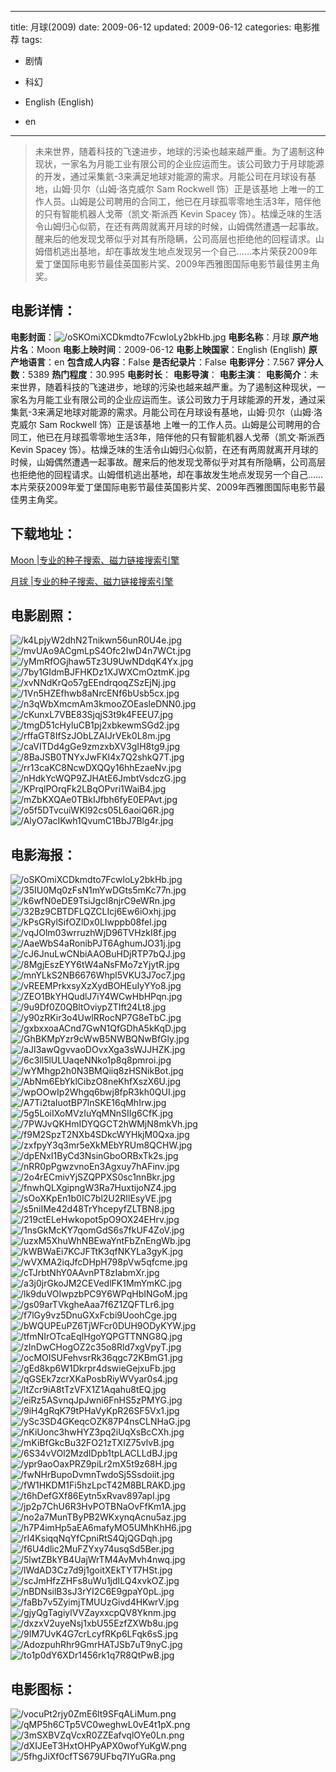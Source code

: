 
---
title: 月球(2009)
date: 2009-06-12
updated: 2009-06-12
categories: 电影推荐
tags:
- 剧情
- 科幻

- English (English)
- en
---


> 未来世界，随着科技的飞速进步，地球的污染也越来越严重。为了遏制这种现状，一家名为月能工业有限公司的企业应运而生。该公司致力于月球能源的开发，通过采集氦-3来满足地球对能源的需求。月能公司在月球设有基地，山姆·贝尔（山姆·洛克威尔 Sam Rockwell 饰）正是该基地 上唯一的工作人员。山姆是公司聘用的合同工，他已在月球孤零零地生活3年，陪伴他的只有智能机器人戈蒂（凯文·斯派西 Kevin Spacey 饰）。枯燥乏味的生活令山姆归心似箭，在还有两周就离开月球的时候，山姆偶然遭遇一起事故。醒来后的他发现戈蒂似乎对其有所隐瞒，公司高层也拒绝他的回程请求。山姆借机逃出基地，却在事故发生地点发现另一个自己……本片荣获2009年爱丁堡国际电影节最佳英国影片奖、2009年西雅图国际电影节最佳男主角奖。

## **电影详情**：

**电影封面**：<img src="https://image.tmdb.org/t/p/w200/oSKOmiXCDkmdto7FcwloLy2bkHb.jpg" alt="/oSKOmiXCDkmdto7FcwloLy2bkHb.jpg" title="/oSKOmiXCDkmdto7FcwloLy2bkHb.jpg">
**电影名称**：月球
**原产地片名**：Moon
**电影上映时间**：2009-06-12
**电影上映国家**：English (English)
**原产地语言**：en
**包含成人内容**：False
**是否纪录片**：False
**电影评分**：7.567
**评分人数**：5389
**热门程度**：30.995
**电影时长**：
**电影导演**：
**电影主演**：
**电影简介**：未来世界，随着科技的飞速进步，地球的污染也越来越严重。为了遏制这种现状，一家名为月能工业有限公司的企业应运而生。该公司致力于月球能源的开发，通过采集氦-3来满足地球对能源的需求。月能公司在月球设有基地，山姆·贝尔（山姆·洛克威尔 Sam Rockwell 饰）正是该基地 上唯一的工作人员。山姆是公司聘用的合同工，他已在月球孤零零地生活3年，陪伴他的只有智能机器人戈蒂（凯文·斯派西 Kevin Spacey 饰）。枯燥乏味的生活令山姆归心似箭，在还有两周就离开月球的时候，山姆偶然遭遇一起事故。醒来后的他发现戈蒂似乎对其有所隐瞒，公司高层也拒绝他的回程请求。山姆借机逃出基地，却在事故发生地点发现另一个自己……本片荣获2009年爱丁堡国际电影节最佳英国影片奖、2009年西雅图国际电影节最佳男主角奖。

## **下载地址**：
[Moon |专业的种子搜索、磁力链接搜索引擎](https://movie.amd794.com:2083/?search=Moon&ordering=&mode=match_phrase&page_size=10&page=1)

[月球 |专业的种子搜索、磁力链接搜索引擎](https://movie.amd794.com:2083/?search=%E6%9C%88%E7%90%83&ordering=&mode=match_phrase&page_size=10&page=1)
 

## **电影剧照**：
<img src="https://image.tmdb.org/t/p/original/k4LpjyW2dhN2Tnikwn56unR0U4e.jpg" alt="/k4LpjyW2dhN2Tnikwn56unR0U4e.jpg" title="/k4LpjyW2dhN2Tnikwn56unR0U4e.jpg"><img src="https://image.tmdb.org/t/p/original/mvUAo9ACgmLpS4Ofc2IwD4n7WCt.jpg" alt="/mvUAo9ACgmLpS4Ofc2IwD4n7WCt.jpg" title="/mvUAo9ACgmLpS4Ofc2IwD4n7WCt.jpg"><img src="https://image.tmdb.org/t/p/original/yMmRfOGjhaw5Tz3U9UwNDdqK4Yx.jpg" alt="/yMmRfOGjhaw5Tz3U9UwNDdqK4Yx.jpg" title="/yMmRfOGjhaw5Tz3U9UwNDdqK4Yx.jpg"><img src="https://image.tmdb.org/t/p/original/7by1GIdmBJFHKDz1XJWXCmOztmK.jpg" alt="/7by1GIdmBJFHKDz1XJWXCmOztmK.jpg" title="/7by1GIdmBJFHKDz1XJWXCmOztmK.jpg"><img src="https://image.tmdb.org/t/p/original/xvNNdKrQo57gEEndrqoqZSzEjNj.jpg" alt="/xvNNdKrQo57gEEndrqoqZSzEjNj.jpg" title="/xvNNdKrQo57gEEndrqoqZSzEjNj.jpg"><img src="https://image.tmdb.org/t/p/original/1Vn5HZEfhwb8aNrcENf6bUsb5cx.jpg" alt="/1Vn5HZEfhwb8aNrcENf6bUsb5cx.jpg" title="/1Vn5HZEfhwb8aNrcENf6bUsb5cx.jpg"><img src="https://image.tmdb.org/t/p/original/n3qWbXmcmAm3kmooZOEasleDNN0.jpg" alt="/n3qWbXmcmAm3kmooZOEasleDNN0.jpg" title="/n3qWbXmcmAm3kmooZOEasleDNN0.jpg"><img src="https://image.tmdb.org/t/p/original/cKunxL7VBE83SjqjS3t9k4FEEU7.jpg" alt="/cKunxL7VBE83SjqjS3t9k4FEEU7.jpg" title="/cKunxL7VBE83SjqjS3t9k4FEEU7.jpg"><img src="https://image.tmdb.org/t/p/original/tmgD51cHyluCB1pj2xbkewmSGd2.jpg" alt="/tmgD51cHyluCB1pj2xbkewmSGd2.jpg" title="/tmgD51cHyluCB1pj2xbkewmSGd2.jpg"><img src="https://image.tmdb.org/t/p/original/rffaGT8IfSzJObLZAIJrVEk0L8m.jpg" alt="/rffaGT8IfSzJObLZAIJrVEk0L8m.jpg" title="/rffaGT8IfSzJObLZAIJrVEk0L8m.jpg"><img src="https://image.tmdb.org/t/p/original/caVITDd4gGe9zmzxbXV3gIH8tg9.jpg" alt="/caVITDd4gGe9zmzxbXV3gIH8tg9.jpg" title="/caVITDd4gGe9zmzxbXV3gIH8tg9.jpg"><img src="https://image.tmdb.org/t/p/original/8BaJSB0TNYxJwFKI4x7Q2shkQ7T.jpg" alt="/8BaJSB0TNYxJwFKI4x7Q2shkQ7T.jpg" title="/8BaJSB0TNYxJwFKI4x7Q2shkQ7T.jpg"><img src="https://image.tmdb.org/t/p/original/rr13caKC8NcwDXQQy16hhEzaeNv.jpg" alt="/rr13caKC8NcwDXQQy16hhEzaeNv.jpg" title="/rr13caKC8NcwDXQQy16hhEzaeNv.jpg"><img src="https://image.tmdb.org/t/p/original/nHdkYcWQP9ZJHAtE6JmbtVsdczG.jpg" alt="/nHdkYcWQP9ZJHAtE6JmbtVsdczG.jpg" title="/nHdkYcWQP9ZJHAtE6JmbtVsdczG.jpg"><img src="https://image.tmdb.org/t/p/original/KPrqlPOrqFk2LBqOPvri1WaiB4.jpg" alt="/KPrqlPOrqFk2LBqOPvri1WaiB4.jpg" title="/KPrqlPOrqFk2LBqOPvri1WaiB4.jpg"><img src="https://image.tmdb.org/t/p/original/mZbKXQAe0TBkIJfbh6fyE0EPAvt.jpg" alt="/mZbKXQAe0TBkIJfbh6fyE0EPAvt.jpg" title="/mZbKXQAe0TBkIJfbh6fyE0EPAvt.jpg"><img src="https://image.tmdb.org/t/p/original/o5f5DTvcuiWKl92cs05L6aoiQ6R.jpg" alt="/o5f5DTvcuiWKl92cs05L6aoiQ6R.jpg" title="/o5f5DTvcuiWKl92cs05L6aoiQ6R.jpg"><img src="https://image.tmdb.org/t/p/original/AlyO7acIKwh1QvumC1BbJ7Blg4r.jpg" alt="/AlyO7acIKwh1QvumC1BbJ7Blg4r.jpg" title="/AlyO7acIKwh1QvumC1BbJ7Blg4r.jpg">

## **电影海报**：
<img src="https://image.tmdb.org/t/p/original/oSKOmiXCDkmdto7FcwloLy2bkHb.jpg" alt="/oSKOmiXCDkmdto7FcwloLy2bkHb.jpg" title="/oSKOmiXCDkmdto7FcwloLy2bkHb.jpg"><img src="https://image.tmdb.org/t/p/original/35IU0Mq0zFsN1mYwDGts5mKc77n.jpg" alt="/35IU0Mq0zFsN1mYwDGts5mKc77n.jpg" title="/35IU0Mq0zFsN1mYwDGts5mKc77n.jpg"><img src="https://image.tmdb.org/t/p/original/k6wfN0eDE9TsiJgcI8njrC9eWRn.jpg" alt="/k6wfN0eDE9TsiJgcI8njrC9eWRn.jpg" title="/k6wfN0eDE9TsiJgcI8njrC9eWRn.jpg"><img src="https://image.tmdb.org/t/p/original/32Bz9CBTDFLQZCLIcj6Ew6iOxhj.jpg" alt="/32Bz9CBTDFLQZCLIcj6Ew6iOxhj.jpg" title="/32Bz9CBTDFLQZCLIcj6Ew6iOxhj.jpg"><img src="https://image.tmdb.org/t/p/original/kPsGRylSifOZlDx0LIwppb08fel.jpg" alt="/kPsGRylSifOZlDx0LIwppb08fel.jpg" title="/kPsGRylSifOZlDx0LIwppb08fel.jpg"><img src="https://image.tmdb.org/t/p/original/vqJOlm03wrruzhWjD96TVHzkI8f.jpg" alt="/vqJOlm03wrruzhWjD96TVHzkI8f.jpg" title="/vqJOlm03wrruzhWjD96TVHzkI8f.jpg"><img src="https://image.tmdb.org/t/p/original/AaeWbS4aRonibPJT6AghumJO31j.jpg" alt="/AaeWbS4aRonibPJT6AghumJO31j.jpg" title="/AaeWbS4aRonibPJT6AghumJO31j.jpg"><img src="https://image.tmdb.org/t/p/original/cJ6JnuLwCNbiAAOBuHDjRTP7bQJ.jpg" alt="/cJ6JnuLwCNbiAAOBuHDjRTP7bQJ.jpg" title="/cJ6JnuLwCNbiAAOBuHDjRTP7bQJ.jpg"><img src="https://image.tmdb.org/t/p/original/8MgjEszEYY6tW4aNsFMo7zYjytR.jpg" alt="/8MgjEszEYY6tW4aNsFMo7zYjytR.jpg" title="/8MgjEszEYY6tW4aNsFMo7zYjytR.jpg"><img src="https://image.tmdb.org/t/p/original/mnYLkS2NB6676Whpl5VKU3J7oc7.jpg" alt="/mnYLkS2NB6676Whpl5VKU3J7oc7.jpg" title="/mnYLkS2NB6676Whpl5VKU3J7oc7.jpg"><img src="https://image.tmdb.org/t/p/original/vREEMPrkxsyXzXydBOHEuIyYYo8.jpg" alt="/vREEMPrkxsyXzXydBOHEuIyYYo8.jpg" title="/vREEMPrkxsyXzXydBOHEuIyYYo8.jpg"><img src="https://image.tmdb.org/t/p/original/ZEO1BkYHQudlJ7iY4WCwHbHPqn.jpg" alt="/ZEO1BkYHQudlJ7iY4WCwHbHPqn.jpg" title="/ZEO1BkYHQudlJ7iY4WCwHbHPqn.jpg"><img src="https://image.tmdb.org/t/p/original/9u9Df0Z0QBltOviypZTIft24Lt8.jpg" alt="/9u9Df0Z0QBltOviypZTIft24Lt8.jpg" title="/9u9Df0Z0QBltOviypZTIft24Lt8.jpg"><img src="https://image.tmdb.org/t/p/original/y90zRKir3o4UwlRRocNP7G8eTbC.jpg" alt="/y90zRKir3o4UwlRRocNP7G8eTbC.jpg" title="/y90zRKir3o4UwlRRocNP7G8eTbC.jpg"><img src="https://image.tmdb.org/t/p/original/gxbxxoaACnd7GwN1QfGDhA5kKqD.jpg" alt="/gxbxxoaACnd7GwN1QfGDhA5kKqD.jpg" title="/gxbxxoaACnd7GwN1QfGDhA5kKqD.jpg"><img src="https://image.tmdb.org/t/p/original/GhBKMpYzr9cWwB5NWBQNwBfGly.jpg" alt="/GhBKMpYzr9cWwB5NWBQNwBfGly.jpg" title="/GhBKMpYzr9cWwB5NWBQNwBfGly.jpg"><img src="https://image.tmdb.org/t/p/original/aJI3awQgvvaoDOvxXga3sWJJHZK.jpg" alt="/aJI3awQgvvaoDOvxXga3sWJJHZK.jpg" title="/aJI3awQgvvaoDOvxXga3sWJJHZK.jpg"><img src="https://image.tmdb.org/t/p/original/6c3ll5lULUaqeNNko1p8q8pmroi.jpg" alt="/6c3ll5lULUaqeNNko1p8q8pmroi.jpg" title="/6c3ll5lULUaqeNNko1p8q8pmroi.jpg"><img src="https://image.tmdb.org/t/p/original/wYMhgp2h0N3BMQiiq8zHSNikBot.jpg" alt="/wYMhgp2h0N3BMQiiq8zHSNikBot.jpg" title="/wYMhgp2h0N3BMQiiq8zHSNikBot.jpg"><img src="https://image.tmdb.org/t/p/original/AbNm6EbYklCibzO8neKhfXszX6U.jpg" alt="/AbNm6EbYklCibzO8neKhfXszX6U.jpg" title="/AbNm6EbYklCibzO8neKhfXszX6U.jpg"><img src="https://image.tmdb.org/t/p/original/wpOOwIp2Whgq6bwj8fpR3kh0QUI.jpg" alt="/wpOOwIp2Whgq6bwj8fpR3kh0QUI.jpg" title="/wpOOwIp2Whgq6bwj8fpR3kh0QUI.jpg"><img src="https://image.tmdb.org/t/p/original/A7Ti2taIuotBP7lnSKE16qMhIrw.jpg" alt="/A7Ti2taIuotBP7lnSKE16qMhIrw.jpg" title="/A7Ti2taIuotBP7lnSKE16qMhIrw.jpg"><img src="https://image.tmdb.org/t/p/original/5g5LoiIXoMVzIuYqMNnSIIg6CfK.jpg" alt="/5g5LoiIXoMVzIuYqMNnSIIg6CfK.jpg" title="/5g5LoiIXoMVzIuYqMNnSIIg6CfK.jpg"><img src="https://image.tmdb.org/t/p/original/7PWJvQKHmIDYQGCT2hWMjN8mkVh.jpg" alt="/7PWJvQKHmIDYQGCT2hWMjN8mkVh.jpg" title="/7PWJvQKHmIDYQGCT2hWMjN8mkVh.jpg"><img src="https://image.tmdb.org/t/p/original/f9M2SpzT2NXb4SDkcWYHkjM0Qxa.jpg" alt="/f9M2SpzT2NXb4SDkcWYHkjM0Qxa.jpg" title="/f9M2SpzT2NXb4SDkcWYHkjM0Qxa.jpg"><img src="https://image.tmdb.org/t/p/original/zxfpyY3q3mr5eXkMEbYRUm8QCHW.jpg" alt="/zxfpyY3q3mr5eXkMEbYRUm8QCHW.jpg" title="/zxfpyY3q3mr5eXkMEbYRUm8QCHW.jpg"><img src="https://image.tmdb.org/t/p/original/dpENxI1ByCd3NsinGboORBxTk2s.jpg" alt="/dpENxI1ByCd3NsinGboORBxTk2s.jpg" title="/dpENxI1ByCd3NsinGboORBxTk2s.jpg"><img src="https://image.tmdb.org/t/p/original/nRR0pPgwzvnoEn3Agxuy7hAFinv.jpg" alt="/nRR0pPgwzvnoEn3Agxuy7hAFinv.jpg" title="/nRR0pPgwzvnoEn3Agxuy7hAFinv.jpg"><img src="https://image.tmdb.org/t/p/original/2o4rECmivYjSZQPPXS0sc1nnBkr.jpg" alt="/2o4rECmivYjSZQPPXS0sc1nnBkr.jpg" title="/2o4rECmivYjSZQPPXS0sc1nnBkr.jpg"><img src="https://image.tmdb.org/t/p/original/fnwhQLXgipngW3Ra7HuxtijoNZ4.jpg" alt="/fnwhQLXgipngW3Ra7HuxtijoNZ4.jpg" title="/fnwhQLXgipngW3Ra7HuxtijoNZ4.jpg"><img src="https://image.tmdb.org/t/p/original/sOoXKpEn1b0IC7bl2U2RIlEsyVE.jpg" alt="/sOoXKpEn1b0IC7bl2U2RIlEsyVE.jpg" title="/sOoXKpEn1b0IC7bl2U2RIlEsyVE.jpg"><img src="https://image.tmdb.org/t/p/original/s5niIMe42d48TrYhcepyfZLTBN8.jpg" alt="/s5niIMe42d48TrYhcepyfZLTBN8.jpg" title="/s5niIMe42d48TrYhcepyfZLTBN8.jpg"><img src="https://image.tmdb.org/t/p/original/219ctELeHwkopot5pO9OX24EHrv.jpg" alt="/219ctELeHwkopot5pO9OX24EHrv.jpg" title="/219ctELeHwkopot5pO9OX24EHrv.jpg"><img src="https://image.tmdb.org/t/p/original/1nsGkMcKY7qomGdS6s7fkUF4ZoV.jpg" alt="/1nsGkMcKY7qomGdS6s7fkUF4ZoV.jpg" title="/1nsGkMcKY7qomGdS6s7fkUF4ZoV.jpg"><img src="https://image.tmdb.org/t/p/original/uzxM5XhuWhNBEwaYntFbZnEngWb.jpg" alt="/uzxM5XhuWhNBEwaYntFbZnEngWb.jpg" title="/uzxM5XhuWhNBEwaYntFbZnEngWb.jpg"><img src="https://image.tmdb.org/t/p/original/kWBWaEi7KCJFTtK3qfNKYLa3gyK.jpg" alt="/kWBWaEi7KCJFTtK3qfNKYLa3gyK.jpg" title="/kWBWaEi7KCJFTtK3qfNKYLa3gyK.jpg"><img src="https://image.tmdb.org/t/p/original/wVXMA2iqJfcDHpH798pVw5qfcme.jpg" alt="/wVXMA2iqJfcDHpH798pVw5qfcme.jpg" title="/wVXMA2iqJfcDHpH798pVw5qfcme.jpg"><img src="https://image.tmdb.org/t/p/original/cTJrbtNhY0AAvnPT8zIabmXr.jpg" alt="/cTJrbtNhY0AAvnPT8zIabmXr.jpg" title="/cTJrbtNhY0AAvnPT8zIabmXr.jpg"><img src="https://image.tmdb.org/t/p/original/a3j0jrGkoJM2CEVedlFK1MmYmKC.jpg" alt="/a3j0jrGkoJM2CEVedlFK1MmYmKC.jpg" title="/a3j0jrGkoJM2CEVedlFK1MmYmKC.jpg"><img src="https://image.tmdb.org/t/p/original/lk9duVOIwpzbPC9Y6WPqHbINGoM.jpg" alt="/lk9duVOIwpzbPC9Y6WPqHbINGoM.jpg" title="/lk9duVOIwpzbPC9Y6WPqHbINGoM.jpg"><img src="https://image.tmdb.org/t/p/original/gs09arTVkgheAaa7f6Z1ZQFTLr6.jpg" alt="/gs09arTVkgheAaa7f6Z1ZQFTLr6.jpg" title="/gs09arTVkgheAaa7f6Z1ZQFTLr6.jpg"><img src="https://image.tmdb.org/t/p/original/f7lGy9vz5DnuGXxFcbi9UoohCge.jpg" alt="/f7lGy9vz5DnuGXxFcbi9UoohCge.jpg" title="/f7lGy9vz5DnuGXxFcbi9UoohCge.jpg"><img src="https://image.tmdb.org/t/p/original/bWQUPEuPZ6TjWFcr0DUH9ODyKYW.jpg" alt="/bWQUPEuPZ6TjWFcr0DUH9ODyKYW.jpg" title="/bWQUPEuPZ6TjWFcr0DUH9ODyKYW.jpg"><img src="https://image.tmdb.org/t/p/original/tfmNIrOTcaEqIHgoYQPGTTNNG8Q.jpg" alt="/tfmNIrOTcaEqIHgoYQPGTTNNG8Q.jpg" title="/tfmNIrOTcaEqIHgoYQPGTTNNG8Q.jpg"><img src="https://image.tmdb.org/t/p/original/zInDwCHogOZ2c35o8Rld7xgVpyT.jpg" alt="/zInDwCHogOZ2c35o8Rld7xgVpyT.jpg" title="/zInDwCHogOZ2c35o8Rld7xgVpyT.jpg"><img src="https://image.tmdb.org/t/p/original/ocMOISUFehvsrRk36qgc72KBmG1.jpg" alt="/ocMOISUFehvsrRk36qgc72KBmG1.jpg" title="/ocMOISUFehvsrRk36qgc72KBmG1.jpg"><img src="https://image.tmdb.org/t/p/original/gEd8kp6W1Dkrpr4dswieGejxuFb.jpg" alt="/gEd8kp6W1Dkrpr4dswieGejxuFb.jpg" title="/gEd8kp6W1Dkrpr4dswieGejxuFb.jpg"><img src="https://image.tmdb.org/t/p/original/qGSEk7zcrXKaPosbRiyWVyar0s4.jpg" alt="/qGSEk7zcrXKaPosbRiyWVyar0s4.jpg" title="/qGSEk7zcrXKaPosbRiyWVyar0s4.jpg"><img src="https://image.tmdb.org/t/p/original/ltZcr9iA8tTzVFX1Z1Aqahu8tEQ.jpg" alt="/ltZcr9iA8tTzVFX1Z1Aqahu8tEQ.jpg" title="/ltZcr9iA8tTzVFX1Z1Aqahu8tEQ.jpg"><img src="https://image.tmdb.org/t/p/original/eiRz5ASvnqJpJwni6FnHS5zPMYG.jpg" alt="/eiRz5ASvnqJpJwni6FnHS5zPMYG.jpg" title="/eiRz5ASvnqJpJwni6FnHS5zPMYG.jpg"><img src="https://image.tmdb.org/t/p/original/9iH4gRqK79tPHaVyKpR26SF5Vx1.jpg" alt="/9iH4gRqK79tPHaVyKpR26SF5Vx1.jpg" title="/9iH4gRqK79tPHaVyKpR26SF5Vx1.jpg"><img src="https://image.tmdb.org/t/p/original/ySc3SD4GKeqcOZK87P4nsCLNHaG.jpg" alt="/ySc3SD4GKeqcOZK87P4nsCLNHaG.jpg" title="/ySc3SD4GKeqcOZK87P4nsCLNHaG.jpg"><img src="https://image.tmdb.org/t/p/original/nKiUonc3hwHYZ3pq2iUqXsBcCXh.jpg" alt="/nKiUonc3hwHYZ3pq2iUqXsBcCXh.jpg" title="/nKiUonc3hwHYZ3pq2iUqXsBcCXh.jpg"><img src="https://image.tmdb.org/t/p/original/mKiBfGkcBu32FO21zTXIZ75vlvB.jpg" alt="/mKiBfGkcBu32FO21zTXIZ75vlvB.jpg" title="/mKiBfGkcBu32FO21zTXIZ75vlvB.jpg"><img src="https://image.tmdb.org/t/p/original/6S34vVOl2MzdIDpb1tpLACLLdBJ.jpg" alt="/6S34vVOl2MzdIDpb1tpLACLLdBJ.jpg" title="/6S34vVOl2MzdIDpb1tpLACLLdBJ.jpg"><img src="https://image.tmdb.org/t/p/original/ypr9aoOaxPRZ9piLr2mX5t9z68H.jpg" alt="/ypr9aoOaxPRZ9piLr2mX5t9z68H.jpg" title="/ypr9aoOaxPRZ9piLr2mX5t9z68H.jpg"><img src="https://image.tmdb.org/t/p/original/fwNHrBupoDvmnTwdoSj5Ssdoiit.jpg" alt="/fwNHrBupoDvmnTwdoSj5Ssdoiit.jpg" title="/fwNHrBupoDvmnTwdoSj5Ssdoiit.jpg"><img src="https://image.tmdb.org/t/p/original/fW1HKDM1Fi5hzLpcT42M8BLRAKD.jpg" alt="/fW1HKDM1Fi5hzLpcT42M8BLRAKD.jpg" title="/fW1HKDM1Fi5hzLpcT42M8BLRAKD.jpg"><img src="https://image.tmdb.org/t/p/original/t6hDefGXf86Eytn5xRvav897apI.jpg" alt="/t6hDefGXf86Eytn5xRvav897apI.jpg" title="/t6hDefGXf86Eytn5xRvav897apI.jpg"><img src="https://image.tmdb.org/t/p/original/jp2p7ChU6R3HvPOTBNaOvFfKm1A.jpg" alt="/jp2p7ChU6R3HvPOTBNaOvFfKm1A.jpg" title="/jp2p7ChU6R3HvPOTBNaOvFfKm1A.jpg"><img src="https://image.tmdb.org/t/p/original/no2a7MunTByPB2WKxynqAcnu5az.jpg" alt="/no2a7MunTByPB2WKxynqAcnu5az.jpg" title="/no2a7MunTByPB2WKxynqAcnu5az.jpg"><img src="https://image.tmdb.org/t/p/original/h7P4imHp5aEA6mafyMO5UMhKhH6.jpg" alt="/h7P4imHp5aEA6mafyMO5UMhKhH6.jpg" title="/h7P4imHp5aEA6mafyMO5UMhKhH6.jpg"><img src="https://image.tmdb.org/t/p/original/rI4KsiqqNqYfCpniRtS4QjQGDqh.jpg" alt="/rI4KsiqqNqYfCpniRtS4QjQGDqh.jpg" title="/rI4KsiqqNqYfCpniRtS4QjQGDqh.jpg"><img src="https://image.tmdb.org/t/p/original/f6U4dlic2MuFZYxy74usqSd5Ber.jpg" alt="/f6U4dlic2MuFZYxy74usqSd5Ber.jpg" title="/f6U4dlic2MuFZYxy74usqSd5Ber.jpg"><img src="https://image.tmdb.org/t/p/original/5lwtZBkYB4UajWrTM4AvMvh4nwq.jpg" alt="/5lwtZBkYB4UajWrTM4AvMvh4nwq.jpg" title="/5lwtZBkYB4UajWrTM4AvMvh4nwq.jpg"><img src="https://image.tmdb.org/t/p/original/lWdAD3Cz7d9j1goitXEkTYT7HSt.jpg" alt="/lWdAD3Cz7d9j1goitXEkTYT7HSt.jpg" title="/lWdAD3Cz7d9j1goitXEkTYT7HSt.jpg"><img src="https://image.tmdb.org/t/p/original/scJmHfzZHFs8uWu1jdILQ4xvkOZ.jpg" alt="/scJmHfzZHFs8uWu1jdILQ4xvkOZ.jpg" title="/scJmHfzZHFs8uWu1jdILQ4xvkOZ.jpg"><img src="https://image.tmdb.org/t/p/original/nBDNsilB3sJ3rYI2C6E9gpaY0pL.jpg" alt="/nBDNsilB3sJ3rYI2C6E9gpaY0pL.jpg" title="/nBDNsilB3sJ3rYI2C6E9gpaY0pL.jpg"><img src="https://image.tmdb.org/t/p/original/faBb7v5ZyimjTMUUzGivd4HKwrV.jpg" alt="/faBb7v5ZyimjTMUUzGivd4HKwrV.jpg" title="/faBb7v5ZyimjTMUUzGivd4HKwrV.jpg"><img src="https://image.tmdb.org/t/p/original/gjyQgTagiylVVZayxxcpQV8Yknm.jpg" alt="/gjyQgTagiylVVZayxxcpQV8Yknm.jpg" title="/gjyQgTagiylVVZayxxcpQV8Yknm.jpg"><img src="https://image.tmdb.org/t/p/original/dxzxV2uyeNsj1xbU55EzfZXWb8u.jpg" alt="/dxzxV2uyeNsj1xbU55EzfZXWb8u.jpg" title="/dxzxV2uyeNsj1xbU55EzfZXWb8u.jpg"><img src="https://image.tmdb.org/t/p/original/9IM7UvK4G7crLcyfRKp6LFqk6sS.jpg" alt="/9IM7UvK4G7crLcyfRKp6LFqk6sS.jpg" title="/9IM7UvK4G7crLcyfRKp6LFqk6sS.jpg"><img src="https://image.tmdb.org/t/p/original/AdozpuhRhr9GmrHATJSb7uT9nyC.jpg" alt="/AdozpuhRhr9GmrHATJSb7uT9nyC.jpg" title="/AdozpuhRhr9GmrHATJSb7uT9nyC.jpg"><img src="https://image.tmdb.org/t/p/original/to1p0dY6XDr1456rk1q7R8QtPwB.jpg" alt="/to1p0dY6XDr1456rk1q7R8QtPwB.jpg" title="/to1p0dY6XDr1456rk1q7R8QtPwB.jpg">

## **电影图标**：
<img src="https://image.tmdb.org/t/p/original/vocuPt2rjy0ZmE6lt9SFqALiMum.png" alt="/vocuPt2rjy0ZmE6lt9SFqALiMum.png" title="/vocuPt2rjy0ZmE6lt9SFqALiMum.png"><img src="https://image.tmdb.org/t/p/original/qMP5h6CTp5VC0weghwL0vE4t1pX.png" alt="/qMP5h6CTp5VC0weghwL0vE4t1pX.png" title="/qMP5h6CTp5VC0weghwL0vE4t1pX.png"><img src="https://image.tmdb.org/t/p/original/3mSXBVZqVcxR0ZZEafvqlOYe0Ln.png" alt="/3mSXBVZqVcxR0ZZEafvqlOYe0Ln.png" title="/3mSXBVZqVcxR0ZZEafvqlOYe0Ln.png"><img src="https://image.tmdb.org/t/p/original/dXIJEeT3HxtOHPyAPX0wofYuKgW.png" alt="/dXIJEeT3HxtOHPyAPX0wofYuKgW.png" title="/dXIJEeT3HxtOHPyAPX0wofYuKgW.png"><img src="https://image.tmdb.org/t/p/original/5fhgJiXf0cfTS679UFbq7IYuGRa.png" alt="/5fhgJiXf0cfTS679UFbq7IYuGRa.png" title="/5fhgJiXf0cfTS679UFbq7IYuGRa.png">
